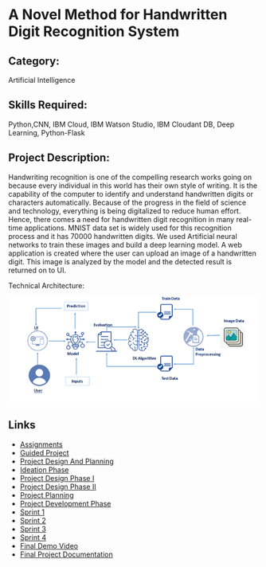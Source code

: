 # A Novel Method for Handwritten Digit Recognition System

## Category: 

Artificial Intelligence

## Skills Required: 

Python,CNN, IBM Cloud, IBM Watson Studio, IBM Cloudant DB, Deep Learning, Python-Flask

## Project Description:

Handwriting recognition is one of the compelling research works going on because every individual in this world has their own style of writing. It is the capability of the computer to identify and understand handwritten digits or characters automatically. Because of the progress in the field of science and technology, everything is being digitalized to reduce human effort. Hence, there comes a need for handwritten digit recognition in many real-time applications. MNIST data set is widely used for this recognition process and it has 70000 handwritten digits. We used Artificial neural networks to train these images and build a deep learning model. A web application is created where the user can upload an image of a handwritten digit. This image is analyzed by the model and the detected result is returned on to UI.

Technical Architecture:


![architecture - blueprint](https://github.com/IBM-EPBL/IBM-Project-31681-1660204101/blob/main/Project%20Design%20%26%20Planning/Ideation%20Phase/architecture.png)


## Links 

*  [Assignments](https://github.com/IBM-EPBL/IBM-Project-31681-1660204101/tree/main/Assignments)
*  [Guided Project](https://github.com/IBM-EPBL/IBM-Project-31681-1660204101/tree/main/Guided%20project)
*  [Project Design And Planning](https://github.com/IBM-EPBL/IBM-Project-31681-1660204101/tree/main/Project%20Design%20%26%20Planning)
*  [Ideation Phase](https://github.com/IBM-EPBL/IBM-Project-31681-1660204101/tree/main/Project%20Design%20%26%20Planning/Ideation%20Phase)
*  [Project Design Phase I](https://github.com/IBM-EPBL/IBM-Project-31681-1660204101/tree/main/Project%20Design%20%26%20Planning/Project%20Design%20Phase%20I)
*  [Project Design Phase II](https://github.com/IBM-EPBL/IBM-Project-31681-1660204101/tree/main/Project%20Design%20%26%20Planning/Project%20Design%20Phase%20II)
*  [Project Planning](https://github.com/IBM-EPBL/IBM-Project-31681-1660204101/tree/main/Project%20Design%20%26%20Planning/Project%20Planning)
*  [Project Development Phase](https://github.com/IBM-EPBL/IBM-Project-31681-1660204101/tree/main/Project%20Development%20Phase)
*  [Sprint 1](https://github.com/IBM-EPBL/IBM-Project-31681-1660204101/tree/main/Project%20Development%20Phase/Sprint%201)
*  [Sprint 2](https://github.com/IBM-EPBL/IBM-Project-31681-1660204101/tree/main/Project%20Development%20Phase/Sprint%202)
*  [Sprint 3](https://github.com/IBM-EPBL/IBM-Project-31681-1660204101/tree/main/Project%20Development%20Phase/Sprint%203)
*  [Sprint 4](https://github.com/IBM-EPBL/IBM-Project-31681-1660204101/tree/main/Project%20Development%20Phase/Sprint%204)
*  [Final Demo Video](https://github.com/IBM-EPBL/IBM-Project-31681-1660204101/blob/main/Train%20the%20Model%20On%20IBM/IBM.mp4)
*  [Final Project Documentation]()
